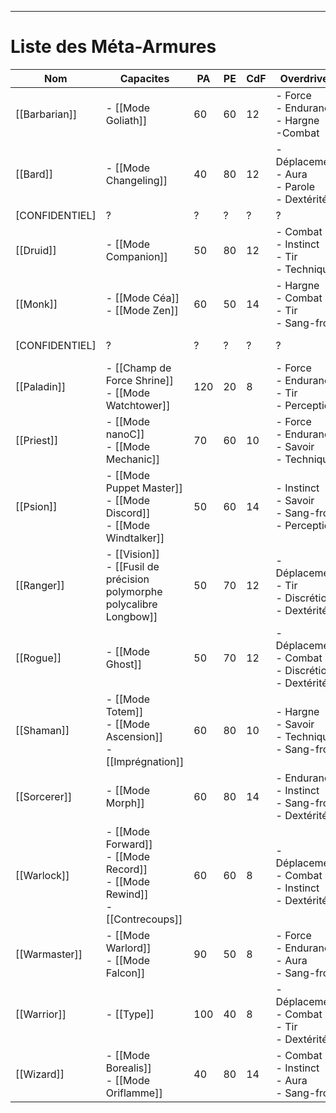___
# Liste des Méta-Armures

| Nom            | Capacites                                                                            | PA  | PE  | CdF | Overdrives                                                  | Sources         |
| -------------- | ------------------------------------------------------------------------------------ | --- | --- | --- | ----------------------------------------------------------- | --------------- |
| [[Barbarian]]  | - [[Mode Goliath]]                                                                   | 60  | 60  | 12  | - Force<br/>- Endurance<br/>- Hargne<br/>-Combat            | Livre de Base   |
| [[Bard]]       | - [[Mode Changeling]]                                                                | 40  | 80  | 12  | - Déplacement<br/>- Aura<br/>- Parole<br/>- Dextérité       | Livre de Base   |
| [CONFIDENTIEL] | ?                                                                                    | ?   | ?   | ?   | ?                                                           | Atlas           |
| [[Druid]]      | - [[Mode Companion]]                                                                 | 50  | 80  | 12  | - Combat<br/>- Instinct<br/>- Tir<br/>- Technique           | Codex v1.5      |
| [[Monk]]       | - [[Mode Céa]]<br/>- [[Mode Zen]]                                                    | 60  | 50  | 14  | - Hargne<br/>- Combat<br/>- Tir<br/>- Sang-froid            | Supplement 2038 |
| [CONFIDENTIEL] | ?                                                                                    | ?   | ?   | ?   | ?                                                           | Suplement 2038  |
| [[Paladin]]    | - [[Champ de Force Shrine]]<br/>- [[Mode Watchtower]]                                | 120 | 20  | 8   | - Force<br/>- Endurance<br/>- Tir<br/>- Perception          | Livre de Base   |
| [[Priest]]     | - [[Mode nanoC]]<br/>- [[Mode Mechanic]]                                             | 70  | 60  | 10  | - Force<br/>- Endurance<br/>- Savoir<br/>- Technique        | Livre de Base   |
| [[Psion]]      | - [[Mode Puppet Master]]<br/>- [[Mode Discord]]<br/>- [[Mode Windtalker]]            | 50  | 60  | 14  | - Instinct<br/>- Savoir<br/>- Sang-froid<br/>- Perception   | Supplement 2038 |
| [[Ranger]]     | - [[Vision]]<br/>- [[Fusil de précision polymorphe polycalibre Longbow]]             | 50  | 70  | 12  | - Déplacement<br/>- Tir<br/>- Discrétion<br/>- Dextérité    | Livre de Base   |
| [[Rogue]]      | - [[Mode Ghost]]                                                                     | 50  | 70  | 12  | - Déplacement<br/>- Combat<br/>- Discrétion<br/>- Dextérité | Livre de Base   |
| [[Shaman]]     | - [[Mode Totem]]<br/>- [[Mode Ascension]]<br/>- [[Imprégnation]]                     | 60  | 80  | 10  | - Hargne<br/>- Savoir<br/>- Technique<br/>- Sang-froid      | Atlas           |
| [[Sorcerer]]   | - [[Mode Morph]]                                                                     | 60  | 80  | 14  | - Endurance<br/>- Instinct<br/>- Sang-froid<br/>- Dextérité | Supplement 2038 |
| [[Warlock]]    | - [[Mode Forward]]<br/>- [[Mode Record]]<br/>- [[Mode Rewind]]<br/>- [[Contrecoups]] | 60  | 60  | 8   | - Déplacement<br/>- Combat<br/>- Instinct<br/>- Dextérité   | Atlas           |
| [[Warmaster]]  | - [[Mode Warlord]]<br/>- [[Mode Falcon]]                                             | 90  | 50  | 8   | - Force<br/>- Endurance<br/>- Aura<br/>- Sang-froid         | Livre de Base   |
| [[Warrior]]    | - [[Type]]                                                                           | 100 | 40  | 8   | - Déplacement<br/>- Combat<br/>- Tir<br/>- Dextérité        | Livre de Base   |
| [[Wizard]]     | - [[Mode Borealis]]<br/>- [[Mode Oriflamme]]                                         | 40  | 80  | 14  | - Combat<br/>- Instinct<br/>- Aura<br/>- Sang-froid         | Livre de Base   |
